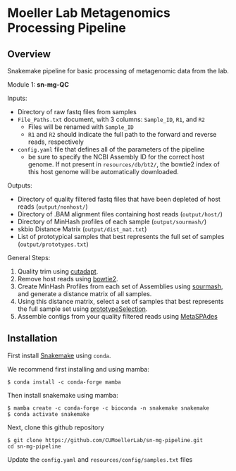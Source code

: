 # Moeller Lab Metagenomics Processing Pipeline

## Overview
Snakemake pipeline for basic processing of metagenomic data from the lab.

Module 1: **sn-mg-QC**

Inputs:
  - Directory of raw fastq files from samples
  - `File_Paths.txt` document, with 3 columns: `Sample_ID`, `R1`, and `R2`
    - Files will be renamed with `Sample_ID`
    - `R1` and `R2` should indicate the full path to the forward and reverse reads, respectively
  - `config.yaml` file that defines all of the parameters of the pipeline
    - be sure to specify the NCBI Assembly ID for the correct host genome. If not present in `resources/db/bt2/`, the bowtie2 index of this host genome will be automatically downloaded.

Outputs:
  - Directory of quality filtered fastq files that have been depleted of host reads (`output/nonhost/`)
  - Directory of .BAM alignment files containing host reads (`output/host/`)
  - Directory of MinHash profiles of each sample (`output/sourmash/`)
  - skbio Distance Matrix (`output/dist_mat.txt`)
  - List of prototypical samples that best represents the full set of samples (`output/prototypes.txt`)


General Steps:
  1. Quality trim using [cutadapt](https://cutadapt.readthedocs.io/en/stable/guide.html).
  2. Remove host reads using [bowtie2](http://bowtie-bio.sourceforge.net/bowtie2/manual.shtml).
  3. Create MinHash Profiles from each set of Assemblies using [sourmash](https://sourmash.readthedocs.io/en/latest/), and generate a distance matrix of all samples.
  4. Using this distance matrix, select a set of samples that best represents the full sample set using [prototypeSelection](https://github.com/biocore/wol/tree/master/code/prototypeSelection).
  5. Assemble contigs from your quality filtered reads using [MetaSPAdes](https://cab.spbu.ru/software/meta-spades/)

## Installation

First install [Snakemake](https://snakemake.readthedocs.io/en/stable/getting_started/installation.html) using `conda`.

We recommend first installing and using mamba:

```
$ conda install -c conda-forge mamba
```

Then install snakemake using mamba:

```
$ mamba create -c conda-forge -c bioconda -n snakemake snakemake
$ conda activate snakemake
```
Next, clone this github repository
```
$ git clone https://github.com/CUMoellerLab/sn-mg-pipeline.git
cd sn-mg-pipeline
```

Update the `config.yaml` and `resources/config/samples.txt` files
